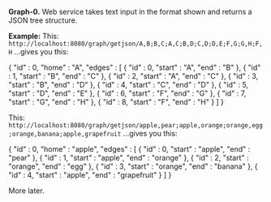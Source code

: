 **Graph-0.**
Web service takes text input in the format shown and returns a JSON tree structure.

**Example:**
This:
`http://localhost:8080/graph/getjson/A,B;B,C;A,C;B,D;C,D;D,E;F,G;G,H;F,H`
...gives you this:

{
  "id" : 0,
  "home" : "A",
  "edges" : [ {
    "id" : 0,
    "start" : "A",
    "end" : "B"
  }, {
    "id" : 1,
    "start" : "B",
    "end" : "C"
  }, {
    "id" : 2,
    "start" : "A",
    "end" : "C"
  }, {
    "id" : 3,
    "start" : "B",
    "end" : "D"
  }, {
    "id" : 4,
    "start" : "C",
    "end" : "D"
  }, {
    "id" : 5,
    "start" : "D",
    "end" : "E"
  }, {
    "id" : 6,
    "start" : "F",
    "end" : "G"
  }, {
    "id" : 7,
    "start" : "G",
    "end" : "H"
  }, {
    "id" : 8,
    "start" : "F",
    "end" : "H"
  } ]
}

This:
`http://localhost:8080/graph/getjson/apple,pear;apple,orange;orange,egg;orange,banana;apple,grapefruit`
...gives you this:

{
  "id" : 0,
  "home" : "apple",
  "edges" : [ {
    "id" : 0,
    "start" : "apple",
    "end" : "pear"
  }, {
    "id" : 1,
    "start" : "apple",
    "end" : "orange"
  }, {
    "id" : 2,
    "start" : "orange",
    "end" : "egg"
  }, {
    "id" : 3,
    "start" : "orange",
    "end" : "banana"
  }, {
    "id" : 4,
    "start" : "apple",
    "end" : "grapefruit"
  } ]
}

More later.
